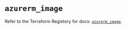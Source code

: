 # `azurerm_image`

Refer to the Terraform Registory for docs: [`azurerm_image`](https://registry.terraform.io/providers/hashicorp/azurerm/3.68.0/docs/resources/image).
